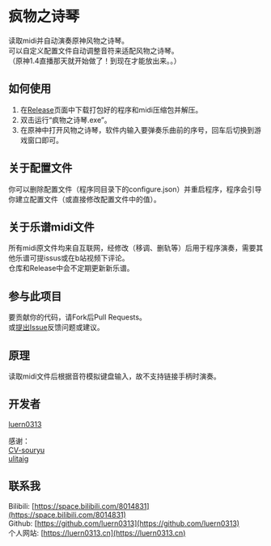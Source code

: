 # 疯物之诗琴

读取midi并自动演奏原神风物之诗琴。  
可以自定义配置文件自动调整音符来适配风物之诗琴。  
（原神1.4直播那天就开始做了！到现在才能放出来。。）

## 如何使用

1. 在[Release](https://github.com/luern0313/WindSong-Lyre-Genshin-Impact/releases)页面中下载打包好的程序和midi压缩包并解压。
2. 双击运行“疯物之诗琴.exe”。
3. 在原神中打开风物之诗琴，软件内输入要弹奏乐曲前的序号，回车后切换到游戏窗口即可。

## 关于配置文件

你可以删除配置文件（程序同目录下的configure.json）并重启程序，程序会引导你建立配置文件（或直接修改配置文件中的值）。  

## 关于乐谱midi文件

所有midi原文件均来自互联网，经修改（移调、删轨等）后用于程序演奏，需要其他乐谱可提issus或在b站视频下评论。  
仓库和Release中会不定期更新新乐谱。

## 参与此项目

要贡献你的代码，请Fork后Pull Requests。  
或[提出Issue](https://github.com/luern0313/Lson/issues)反馈问题或建议。

## 原理

读取midi文件后根据音符模拟键盘输入，故不支持链接手柄时演奏。  

## 开发者

[luern0313](https://github.com/luern0313)  

感谢：  
[CV-souryu](https://github.com/CV-souryu)  
[ulitaig](https://github.com/ulitaig)

## 联系我

Bilibili: [https://space.bilibili.com/8014831](https://space.bilibili.com/8014831)  
Github: [https://github.com/luern0313](https://github.com/luern0313)  
个人网站: [https://luern0313.cn](https://luern0313.cn)
